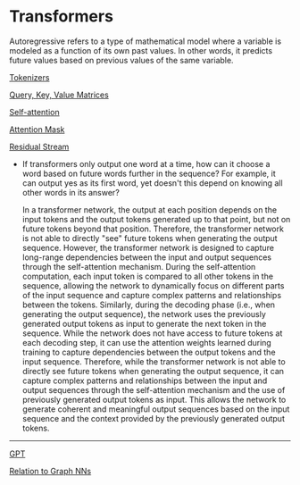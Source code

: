 # Transformers

Autoregressive refers to a type of mathematical model where a variable is modeled as a function of its own past values. In other words, it predicts future values based on previous values of the same variable.

[Tokenizers](Transformers%2003e1e4e7e9654bd199395f7c72a88571/Tokenizers%20f9909472886e40ccbabcf1f4d8349f41.md)

[Query, Key, Value Matrices](Transformers%2003e1e4e7e9654bd199395f7c72a88571/Query,%20Key,%20Value%20Matrices%20fe92464f6ee24068b6aaa56bb85e903e.md)

[Self-attention](Transformers%2003e1e4e7e9654bd199395f7c72a88571/Self-attention%2064a3e43e6ac8491f8a7ddc54a071b903.md) 

[Attention Mask](Transformers%2003e1e4e7e9654bd199395f7c72a88571/Attention%20Mask%205fe51dc6d90f4f7eb34bc6061060d44f.md)

[Residual Stream](Transformers%2003e1e4e7e9654bd199395f7c72a88571/Residual%20Stream%201ce90f23f8f44b2b80b150c2f4b99226.md) 

- If transformers only output one word at a time, how can it choose a word based on future words further in the sequence? For example, it can output yes as its first word, yet doesn't this depend on knowing all other words in its answer?
    
    
    In a transformer network, the output at each position depends on the input tokens and the output tokens generated up to that point, but not on future tokens beyond that position. Therefore, the transformer network is not able to directly "see" future tokens when generating the output sequence.
    However, the transformer network is designed to capture long-range dependencies between the input and output sequences through the self-attention mechanism. During the self-attention computation, each input token is compared to all other tokens in the sequence, allowing the network to dynamically focus on different parts of the input sequence and capture complex patterns and relationships between the tokens.
    Similarly, during the decoding phase (i.e., when generating the output sequence), the network uses the previously generated output tokens as input to generate the next token in the sequence. While the network does not have access to future tokens at each decoding step, it can use the attention weights learned during training to capture dependencies between the output tokens and the input sequence.
    Therefore, while the transformer network is not able to directly see future tokens when generating the output sequence, it can capture complex patterns and relationships between the input and output sequences through the self-attention mechanism and the use of previously generated output tokens as input. This allows the network to generate coherent and meaningful output sequences based on the input sequence and the context provided by the previously generated output tokens.
    

---

[GPT](Transformers%2003e1e4e7e9654bd199395f7c72a88571/GPT%20108c635e0f0849ac8e556c91c892dec2.md) 

[Relation to Graph NNs](Transformers%2003e1e4e7e9654bd199395f7c72a88571/Relation%20to%20Graph%20NNs%20149398714b1e4f6f9affe076359a067c.md)